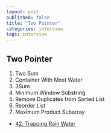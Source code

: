 ```yaml
---
layout: post
published: false
title: "Two Pointer"
categories: interview
tags: interview 
---
```


## Two Pointer

1. Two Sum
2. Container With Most Water
3. 3Sum
4. Minimum Window Substring
5. Remove Duplicates from Sorted List
6. Reorder List
7. Maximum Product Subarray
- [42. Trapping Rain Water](https://leetcode.com/problems/trapping-rain-water)


